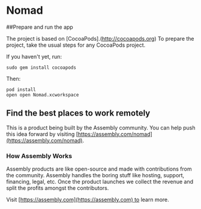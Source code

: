# Nomad

##Prepare and run the app

The project is based on [CocoaPods].(http://cocoapods.org) To prepare the project, take the usual steps for any CocoaPods project.

If you haven't yet, run:
```shell
sudo gem install cocoapods
````

Then:
```shell
pod install
open open Nomad.xcworkspace
```

## Find the best places to work remotely

This is a product being built by the Assembly community. You can help push this idea forward by visiting [https://assembly.com/nomad](https://assembly.com/nomad).

### How Assembly Works

Assembly products are like open-source and made with contributions from the community. Assembly handles the boring stuff like hosting, support, financing, legal, etc. Once the product launches we collect the revenue and split the profits amongst the contributors.

Visit [https://assembly.com](https://assembly.com) to learn more.

